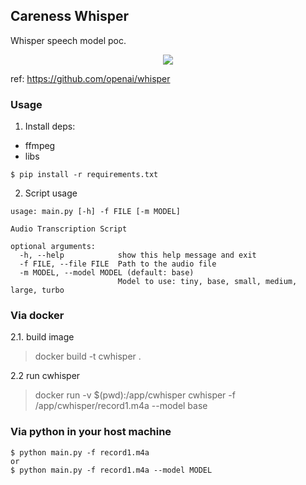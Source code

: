 Careness Whisper
---
Whisper speech model poc.

<p align="center">
 <img align="center" src="https://github.com/user-attachments/assets/6f478ecd-cb7e-43b6-a063-d49b645da5cf"/>
</p>

ref: https://github.com/openai/whisper


### Usage
1. Install deps:

- ffmpeg
- libs

```
$ pip install -r requirements.txt
```

2. Script usage
```
usage: main.py [-h] -f FILE [-m MODEL]

Audio Transcription Script

optional arguments:
  -h, --help            show this help message and exit
  -f FILE, --file FILE  Path to the audio file
  -m MODEL, --model MODEL (default: base)
                        Model to use: tiny, base, small, medium, large, turbo
```

### Via docker

2.1. build image
> docker build -t cwhisper .

2.2 run cwhisper
> docker run -v $(pwd):/app/cwhisper cwhisper -f /app/cwhisper/record1.m4a --model base 


### Via python in your host machine
```
$ python main.py -f record1.m4a
or
$ python main.py -f record1.m4a --model MODEL
```

